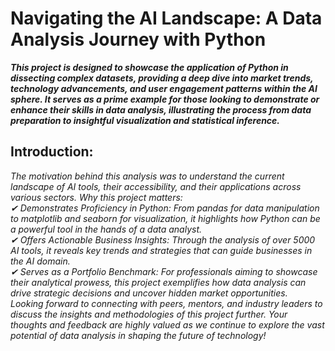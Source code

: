 # Navigating the AI Landscape: A Data Analysis Journey with Python
___This project is designed to showcase the application of Python in dissecting complex datasets, providing a deep dive into market trends, technology advancements, and user engagement patterns within the AI sphere. It serves as a prime example for those looking to demonstrate or enhance their skills in data analysis, illustrating the process from data preparation to insightful visualization and statistical inference.___

## Introduction:
*The motivation behind this analysis was to understand the current landscape of AI tools, their accessibility, and their applications across various sectors.
Why this project matters:  
✔ Demonstrates Proficiency in Python: From pandas for data manipulation to matplotlib and seaborn for visualization, it highlights how Python can be a powerful tool in the hands of a data analyst.  
✔ Offers Actionable Business Insights: Through the analysis of over 5000 AI tools, it reveals key trends and strategies that can guide businesses in the AI domain.  
✔ Serves as a Portfolio Benchmark: For professionals aiming to showcase their analytical prowess, this project exemplifies how data analysis can drive strategic decisions and uncover hidden market opportunities.  
Looking forward to connecting with peers, mentors, and industry leaders to discuss the insights and methodologies of this project further. Your thoughts and feedback are highly valued as we continue to explore the vast potential of data analysis in shaping the future of technology!*



